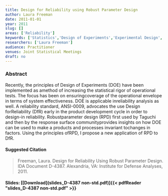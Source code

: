 ```yaml
---
title: Design for Reliability using Robust Parameter Design
author: Laura Freeman
date: 2011-01-01
year: 2011
slug: []
areas: ['Reliability']
keywords: ['Statistics','Design of Experiments','Experimental Design','Test and Evaluation']
researchers: ['Laura Freeman']
audience: Practitioner
venues: Joint Statistical Meetings
draft: no
---
```




### Abstract
Recently, the principles of Design of Experiments (DOE) have been implemented as amethod of increasing the statistical rigor of operational tests. The focus has been on ensuringcoverage of the operational envelope in terms of system effectiveness. DOE is applicable inreliability analysis as well. A reliability standard, ANSI-0009, advocates the use Design forReliability (DfR) early in the product development cycle in order to design-in reliability. Robustparameter design (RPD) first used by Taguchi and then by the response surface communityprovides insights on how DOE can be used to make a products and processes invariant tochanges in factors. Using the principles ofRPD, I propose a new application of RPD to DfR.

#### Suggested Citation
> Freeman, Laura. Design for Reliability Using Robust Parameter Design. IDA Document D-4387. Alexandria, VA: Institute for Defense Analyses, 2011.

#### Slides: [[Download](slides_D-4387 non-std.pdf)]{{< pdfReader "slides_D-4387 non-std.pdf" >}}




